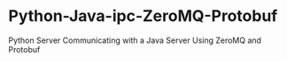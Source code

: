 # Python-Java-ipc-ZeroMQ-Protobuf
Python Server Communicating with a Java Server Using ZeroMQ and Protobuf
